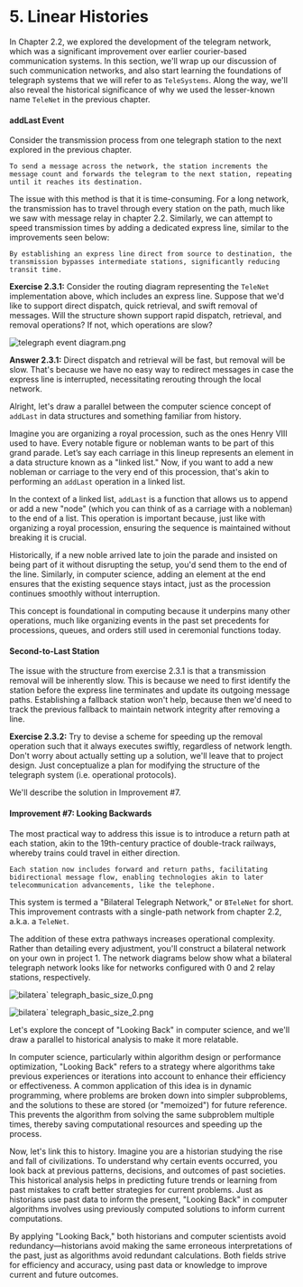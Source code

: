 # 5. Linear Histories

In Chapter 2.2, we explored the development of the telegram network, which was a significant improvement over earlier courier-based communication systems. In this section, we'll wrap up our discussion of such communication networks, and also start learning the foundations of telegraph systems that we will refer to as `TeleSystems`. Along the way, we'll also reveal the historical significance of why we used the lesser-known name `TeleNet` in the previous chapter.

#### addLast Event <a href="#addlast-event" id="addlast-event"></a>

Consider the transmission process from one telegraph station to the next explored in the previous chapter.

```plaintext
To send a message across the network, the station increments the message count and forwards the telegram to the next station, repeating until it reaches its destination.
```

The issue with this method is that it is time-consuming. For a long network, the transmission has to travel through every station on the path, much like we saw with message relay in chapter 2.2. Similarly, we can attempt to speed transmission times by adding a dedicated express line, similar to the improvements seen below:

```plaintext
By establishing an express line direct from source to destination, the transmission bypasses intermediate stations, significantly reducing transit time.
```

**Exercise 2.3.1:** Consider the routing diagram representing the `TeleNet` implementation above, which includes an express line. Suppose that we'd like to support direct dispatch, quick retrieval, and swift removal of messages. Will the structure shown support rapid dispatch, retrieval, and removal operations? If not, which operations are slow?

![telegraph
event
diagram.png](https://example.com/chap2/fig23/telegraoh_event_diagram.png)

**Answer 2.3.1:** Direct dispatch and retrieval will be fast, but removal will be slow. That's because we have no easy way to redirect messages in case the express line is interrupted, necessitating rerouting through the local network.

Alright, let's draw a parallel between the computer science concept of `addLast` in data structures and something familiar from history.

Imagine you are organizing a royal procession, such as the ones Henry VIII used to have. Every notable figure or nobleman wants to be part of this grand parade. Let’s say each carriage in this lineup represents an element in a data structure known as a "linked list." Now, if you want to add a new nobleman or carriage to the very end of this procession, that's akin to performing an `addLast` operation in a linked list.

In the context of a linked list, `addLast` is a function that allows us to append or add a new "node" (which you can think of as a carriage with a nobleman) to the end of a list. This operation is important because, just like with organizing a royal procession, ensuring the sequence is maintained without breaking it is crucial.

Historically, if a new noble arrived late to join the parade and insisted on being part of it without disrupting the setup, you'd send them to the end of the line. Similarly, in computer science, adding an element at the end ensures that the existing sequence stays intact, just as the procession continues smoothly without interruption.

This concept is foundational in computing because it underpins many other operations, much like organizing events in the past set precedents for processions, queues, and orders still used in ceremonial functions today.

#### Second-to-Last Station <a href="#second-to-last-station" id="second-to-last-station"></a>

The issue with the structure from exercise 2.3.1 is that a transmission removal will be inherently slow. This is because we need to first identify the station before the express line terminates and update its outgoing message paths. Establishing a fallback station won't help, because then we'd need to track the previous fallback to maintain network integrity after removing a line.

**Exercise 2.3.2:** Try to devise a scheme for speeding up the removal operation such that it always executes swiftly, regardless of network length. Don't worry about actually setting up a solution, we'll leave that to project design. Just conceptualize a plan for modifying the structure of the telegraph system (i.e. operational protocols).

We'll describe the solution in Improvement #7.

#### Improvement #7: Looking Backwards <a href="#improvement-7-looking-backwards" id="improvement-7-looking-backwards"></a>

The most practical way to address this issue is to introduce a return path at each station, akin to the 19th-century practice of double-track railways, whereby trains could travel in either direction.

```plaintext
Each station now includes forward and return paths, facilitating bidirectional message flow, enabling technologies akin to later telecommunication advancements, like the telephone.
```

This system is termed a "Bilateral Telegraph Network," or `BTeleNet` for short. This improvement contrasts with a single-path network from chapter 2.2, a.k.a. a `TeleNet`.

The addition of these extra pathways increases operational complexity. Rather than detailing every adjustment, you'll construct a bilateral network on your own in project 1. The network diagrams below show what a bilateral telegraph network looks like for networks configured with 0 and 2 relay stations, respectively.

![bilatera`
telegraph_basic_size_0.png](https://example.com/chap2/fig23/bilatera_telegraph_basic_size_0.png)

![bilatera`
telegraph_basic_size_2.png](https://example.com/chap2/fig23/bilatera_telegraph_basic_size_2.png)

Let's explore the concept of "Looking Back" in computer science, and we'll draw a parallel to historical analysis to make it more relatable.

In computer science, particularly within algorithm design or performance optimization, "Looking Back" refers to a strategy where algorithms take previous experiences or iterations into account to enhance their efficiency or effectiveness. A common application of this idea is in dynamic programming, where problems are broken down into simpler subproblems, and the solutions to these are stored (or "memoized") for future reference. This prevents the algorithm from solving the same subproblem multiple times, thereby saving computational resources and speeding up the process.

Now, let's link this to history. Imagine you are a historian studying the rise and fall of civilizations. To understand why certain events occurred, you look back at previous patterns, decisions, and outcomes of past societies. This historical analysis helps in predicting future trends or learning from past mistakes to craft better strategies for current problems. Just as historians use past data to inform the present, "Looking Back" in computer algorithms involves using previously computed solutions to inform current computations.

By applying "Looking Back," both historians and computer scientists avoid redundancy—historians avoid making the same erroneous interpretations of the past, just as algorithms avoid redundant calculations. Both fields strive for efficiency and accuracy, using past data or knowledge to improve current and future outcomes.

